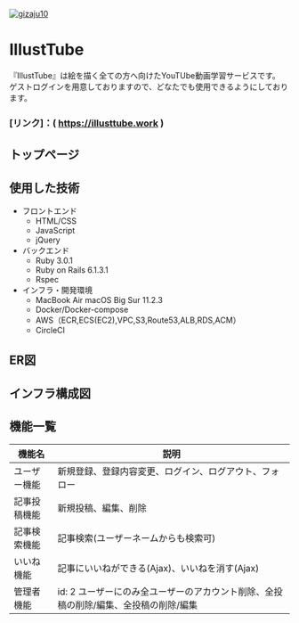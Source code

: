 [![gizaju10](https://circleci.com/gh/gizaju10/illustrations.svg?style=svg)](https://circleci.com/gh/gizaju10/illustrations)

# IllustTube
『IllustTube』は絵を描く全ての方へ向けたYouTUbe動画学習サービスです。  
ゲストログインを用意しておりますので、どなたでも使用できるようにしております。

###  [リンク]：( https://illusttube.work )

## トップページ


## 使用した技術
* フロントエンド
  * HTML/CSS
  * JavaScript
  * jQuery
* バックエンド
  * Ruby 3.0.1
  * Ruby on Rails 6.1.3.1
  * Rspec
* インフラ・開発環境
  * MacBook Air macOS Big Sur 11.2.3
  * Docker/Docker-compose
  * AWS（ECR,ECS(EC2),VPC,S3,Route53,ALB,RDS,ACM）
  * CircleCI

## ER図


## インフラ構成図

## 機能一覧
| 機能名 | 説明 |
| ---- | ---- |
| ユーザー機能 | 新規登録、登録内容変更、ログイン、ログアウト、フォロー |
| 記事投稿機能 | 新規投稿、編集、削除 |
| 記事検索機能 | 記事検索(ユーザーネームからも検索可) |
| いいね機能 | 記事にいいねができる(Ajax)、いいねを消す(Ajax) |
| 管理者機能 | id: 2 ユーザーにのみ全ユーザーのアカウント削除、全投稿の削除/編集、全投稿の削除/編集|

